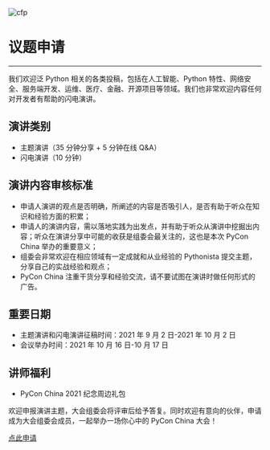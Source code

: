 ![cfp](/2021/assets/images/cfp.jpg)

# 议题申请

---

我们欢迎泛 Python 相关的各类投稿，包括在人工智能、Python 特性、网络安全、服务端开发、运维、医疗、金融、开源项目等领域。我们也非常欢迎内容任何对开发者有帮助的闪电演讲。

## 演讲类别

- 主题演讲（35 分钟分享 + 5 分钟在线 Q&A）
- 闪电演讲（10 分钟）

## 演讲内容审核标准

- 申请人演讲的观点是否明确，所阐述的内容是否吸引人，是否有助于听众在知识和经验方面的积累；
- 申请人的演讲内容，需以落地实践为出发点，并有助于听众从演讲中挖掘出内容；听众在演讲分享中可能的收获是组委会最关注的，这也是本次 PyCon China 举办的重要意义；
- 组委会非常欢迎在相应领域有一定成就和从业经验的 Pythonista 提交主题，分享自己的实战经验和观点；
- PyCon China 注重干货分享和经验交流，请不要试图在演讲时做任何形式的广告。

## 重要日期

- 主题演讲和闪电演讲征稿时间：2021 年 9 月 2 日-2021 年 10 月 2 日
- 会议举办时间：2021 年 10 月 16 日-10 月 17 日

## 讲师福利

- PyCon China 2021 纪念周边礼包

欢迎申报演讲主题，大会组委会将评审后给予答复。同时欢迎有意向的伙伴，申请成为大会组委会成员，一起举办一场你心中的 PyCon China 大会！

<p class="has-text-centered"><a class="button is-primary" href="https://jinshuju.net/f/DoStnR">点此申请</a></p>

